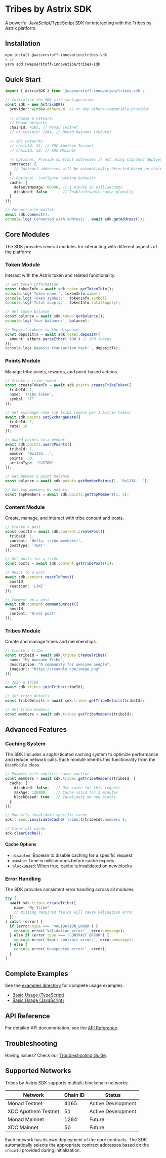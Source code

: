 # Tribes by Astrix SDK

A powerful JavaScript/TypeScript SDK for interacting with the Tribes by Astrix platform.

## Installation

```bash
npm install @wasserstoff-innovation/tribes-sdk
# or
yarn add @wasserstoff-innovation/tribes-sdk
```

## Quick Start

```typescript
import { AstrixSDK } from '@wasserstoff-innovation/tribes-sdk';

// Initialize the SDK with configuration
const sdk = new AstrixSDK({
  provider: window.ethereum, // or any ethers-compatible provider
  
  // Choose a network:
  // Monad networks
  chainId: 4165, // Monad Testnet
  // or chainId: 1284, // Monad Mainnet (future)
  
  // XDC networks
  // chainId: 51, // XDC Apothem Testnet
  // chainId: 50, // XDC Mainnet
  
  // Optional: Provide contract addresses if not using standard deployment
  contracts: {
    // Contract addresses will be automatically detected based on chainId if not provided
  },
  // Optional: Configure caching behavior
  cache: {
    defaultMaxAge: 60000, // 1 minute in milliseconds
    disabled: false       // Enable/disable cache globally
  }
});

// Connect with wallet
await sdk.connect();
console.log('Connected with address:', await sdk.getAddress());
```

## Core Modules

The SDK provides several modules for interacting with different aspects of the platform:

### Token Module

Interact with the Astrix token and related functionality.

```typescript
// Get token information
const tokenInfo = await sdk.token.getTokenInfo();
console.log('Token name:', tokenInfo.name);
console.log('Token symbol:', tokenInfo.symbol);
console.log('Total supply:', tokenInfo.totalSupply);

// Get token balance
const balance = await sdk.token.getBalance();
console.log('Your balance:', balance);

// Deposit tokens to the dispenser
const depositTx = await sdk.token.deposit({ 
  amount: ethers.parseEther('100') // 100 tokens
});
console.log('Deposit transaction hash:', depositTx);
```

### Points Module

Manage tribe points, rewards, and point-based actions.

```typescript
// Create a tribe token
const createTokenTx = await sdk.points.createTribeToken({
  tribeId: 1,
  name: 'Tribe Token',
  symbol: 'TT'
});

// Set exchange rate (10 tribe tokens per 1 Astrix token)
await sdk.points.setExchangeRate({
  tribeId: 1,
  rate: 10
});

// Award points to a member
await sdk.points.awardPoints({
  tribeId: 1,
  member: '0x1234...',
  points: 50,
  actionType: 'CUSTOM'
});

// Get member's point balance
const balance = await sdk.points.getMemberPoints(1, '0x1234...');

// Get top members by points
const topMembers = await sdk.points.getTopMembers(1, 5);
```

### Content Module

Create, manage, and interact with tribe content and posts.

```typescript
// Create a post
const postId = await sdk.content.createPost({
  tribeId: 1,
  content: 'Hello, tribe members!',
  postType: 'TEXT'
});

// Get posts for a tribe
const posts = await sdk.content.getTribePosts(1);

// React to a post
await sdk.content.reactToPost({
  postId,
  reaction: 'LIKE'
});

// Comment on a post
await sdk.content.commentOnPost({
  postId,
  content: 'Great post!'
});
```

### Tribes Module

Create and manage tribes and memberships.

```typescript
// Create a tribe
const tribeId = await sdk.tribes.createTribe({
  name: "My Awesome Tribe",
  description: "A community for awesome people",
  imageUrl: "https://example.com/image.png"
});

// Join a tribe
await sdk.tribes.joinTribe(tribeId);

// Get tribe details
const tribeDetails = await sdk.tribes.getTribeDetails(tribeId);

// Get tribe members
const members = await sdk.tribes.getTribeMembers(tribeId);
```

## Advanced Features

### Caching System

The SDK includes a sophisticated caching system to optimize performance and reduce network calls. Each module inherits this functionality from the `BaseModule` class.

```typescript
// Example with explicit cache control
const members = await sdk.tribes.getTribeMembers(tribeId, {
  cache: {
    disabled: false,   // Use cache for this request
    maxAge: 120000,    // Cache valid for 2 minutes
    blockBased: true   // Invalidate on new blocks
  }
});

// Manually invalidate specific cache
sdk.tribes.invalidateCache(`tribe:${tribeId}:members`);

// Clear all cache
sdk.clearCache();
```

#### Cache Options

- `disabled`: Boolean to disable caching for a specific request
- `maxAge`: Time in milliseconds before cache expires
- `blockBased`: When true, cache is invalidated on new blocks

### Error Handling

The SDK provides consistent error handling across all modules.

```typescript
try {
  await sdk.tribes.createTribe({
    name: "My Tribe"
    // Missing required fields will cause validation error
  });
} catch (error) {
  if (error.type === 'VALIDATION_ERROR') {
    console.error('Validation error:', error.message);
  } else if (error.type === 'CONTRACT_ERROR') {
    console.error('Smart contract error:', error.message);
  } else {
    console.error('Unexpected error:', error);
  }
}
```

## Complete Examples

See the [examples directory](./examples) for complete usage examples:
- [Basic Usage (TypeScript)](./examples/basic-usage.ts)
- [Basic Usage (JavaScript)](./examples/basic-usage.js)

## API Reference

For detailed API documentation, see the [API Reference](./docs/API.md).

## Troubleshooting

Having issues? Check our [Troubleshooting Guide](./docs/guides/troubleshooting.md).

## Supported Networks

Tribes by Astrix SDK supports multiple blockchain networks:

| Network | Chain ID | Status |
|---------|----------|--------|
| Monad Testnet | 4165 | Active Development |
| XDC Apothem Testnet | 51 | Active Development |
| Monad Mainnet | 1284 | Future |
| XDC Mainnet | 50 | Future |

Each network has its own deployment of the core contracts. The SDK automatically selects the appropriate contract addresses based on the `chainId` provided during initialization. 